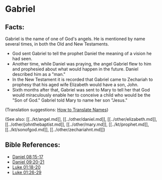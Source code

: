 # Gabriel #

## Facts: ##

Gabriel is the name of one of God's angels. He is mentioned by name several times, in both the Old and New Testaments.

 * God sent Gabriel to tell the prophet Daniel the meaning of a vision he had seen.
 * Another time, while Daniel was praying, the angel Gabriel flew to him and prophesied about what would happen in the future. Daniel described him as a "man."
 * In the New Testament it is recorded that Gabriel came to Zechariah to prophesy that his aged wife Elizabeth would have a son, John.
 * Sixth months after that, Gabriel was sent to Mary to tell her that God would miraculously enable her to conceive a child who would be the "Son of God." Gabriel told Mary to name her son "Jesus."
	
(Translation suggestions: [How to Translate Names](en/ta-vol1/translate/man/translate-names))

(See also: [[../kt/angel.md]], [[../other/daniel.md]], [[../other/elizabeth.md]], [[../other/johnthebaptist.md]], [[../other/mary.md]], [[../kt/prophet.md]], [[../kt/sonofgod.md]], [[../other/zechariahnt.md]])

## Bible References: ##

* [Daniel 08:15-17](en/tn/dan/help/08/15)
* [Daniel 09:20-21](en/tn/dan/help/09/20)
* [Luke 01:18-20](en/tn/luk/help/01/18)
* [Luke 01:26-29](en/tn/luk/help/01/26)